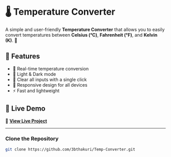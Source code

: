 # 🌡️ Temperature Converter

A simple and user-friendly **Temperature Converter** that allows you to easily convert temperatures between **Celsius (°C)**, **Fahrenheit (°F)**, and **Kelvin (K)**. 🚀  

## 📌 Features
- 🔄 Real-time temperature conversion
- 🎨 Light & Dark mode
- 🧼 Clear all inputs with a single click
- 📱 Responsive design for all devices
- ⚡ Fast and lightweight


## 🚀 Live Demo
🔗 **[View Live Project](https://3bthakuri.github.io/Temp-Converter/)**



---



### Clone the Repository

```sh
git clone https://github.com/3bthakuri/Temp-Converter.git
